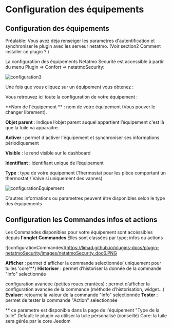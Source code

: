
# Configuration des équipements

## **Configuration des équipements**

Préalable: Vous avez déja renseiger les parametres d'autentification et synchroniser le plugin avec les serveur netatmo.
(Voir section2 Comment installer ce plugin ? )


La configuration des équipements Netatmo Securité est accessible à partir du menu Plugin => Confort => netatmoSecurity:

![configuration3](https://limad.github.io/plugins-docs/plugin-netatmoSecurity/images/netatmoSecurity_screenshot4.PNG)



Une fois que vous cliquez sur un équipement vous obtenez :


Vous retrouvez ici toute la configuration de votre équipement :

**Nom de l'équipement ** : nom de votre équipement (Vous pouver le changer librement).

**Objet parent** : indique l’objet parent auquel appartient l’équipement c'est là que la tuile va apparaitre.

**Activer** : permet d'activer l'équipement et synchroniser ses informations périodiquement

**Visible** : le rend visible sur le dashboard

**Identifiant** : identifiant unique de l’équipement

**Type** : type de votre équipement (Thermostat pour les pièce comportant un thermostat / Valve si uniquement des vannes)

![configurationEquipement](https://limad.github.io/plugins-docs/plugin-netatmoSecurity/images/netatmoSecurity_doc4.PNG)

D'autres informations ou parametres peuvent être disponibles selon le type des équipements


## Configuration les Commandes infos et actions

Les Commandes disponibles pour votre équipement sont accéssibles depuis **l'onglet Commandes**
Elles sont classées par type; infos ou actions

![configurationCommandes](https://limad.github.io/plugins-docs/plugin-netatmoSecurity/images/netatmoSecurity_doc6.PNG


**Afficher** : permet d'afficher la commande selectionnée( uniquement pour tuiles 'core'**)
**Historiser** : permet d’historiser la donnée de la commande "Info" selectionnée

configuration avancée (petites roues crantées) : permet d’afficher la configuration avancée de la commande (méthode d’historisation, widget…​)
**Evaluer**: retourne la valeur de la commande "Info" selectionnée
**Tester** : permet de tester la commande "Action" selectionnée

** ce parametre est disponible dans la page de l'équipement "Type de la tuile" 
Default: le plugin va utiliser la tuile pérsonalisé (conseillé)
Core: la tuile sera gérée par le core Jeedom
